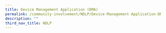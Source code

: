 ```yaml
---
title: Device Management Application (DMA)
permalink: /community-involvement/NDLP/Device-Management-Application-DMA/permalink/
description: ""
third_nav_title: NDLP
---
```

